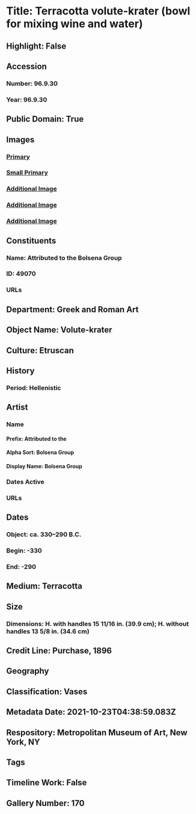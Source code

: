 # Title: Terracotta volute-krater (bowl for mixing wine and water)
## Highlight: False
## Accession
### Number: 96.9.30
### Year: 96.9.30
## Public Domain: True
## Images
### [Primary](https://images.metmuseum.org/CRDImages/gr/original/DP252942.jpg)
### [Small Primary](https://images.metmuseum.org/CRDImages/gr/web-large/DP252942.jpg)
### [Additional Image](https://images.metmuseum.org/CRDImages/gr/original/DP252944.jpg)
### [Additional Image](https://images.metmuseum.org/CRDImages/gr/original/DP252934.jpg)
### [Additional Image](https://images.metmuseum.org/CRDImages/gr/original/DP252943.jpg)
## Constituents
### Name: Attributed to the Bolsena Group
### ID: 49070
### URLs
## Department: Greek and Roman Art
## Object Name: Volute-krater
## Culture: Etruscan
## History
### Period: Hellenistic
## Artist
### Name
#### Prefix: Attributed to the
#### Alpha Sort: Bolsena Group
#### Display Name: Bolsena Group
### Dates Active
### URLs
## Dates
### Object: ca. 330–290 B.C.
### Begin: -330
### End: -290
## Medium: Terracotta
## Size
### Dimensions: H. with handles 15 11/16 in. (39.9 cm); H. without handles 13 5/8 in. (34.6 cm)
## Credit Line: Purchase, 1896
## Geography
## Classification: Vases
## Metadata Date: 2021-10-23T04:38:59.083Z
## Respository: Metropolitan Museum of Art, New York, NY
## Tags
## Timeline Work: False
## Gallery Number: 170